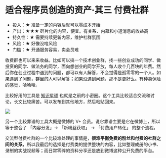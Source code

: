 # 适合程序员创造的资产·其三  付费社群


- 投入：★ 准备一定的内容后就可以零成本开始
- 产出：★★★ 碎片化的内容，便宜。有关系、内幕和小道消息的收益高
- 持久性：★ 需要持续更新内容，维护社群氛围
- 风险：★ 好像没啥风险
- 门槛：★ 开通服务容易，卖会员难


收费群也可以来来收益。比如可以搞一个技术创业群，找一些创业成功的同学、做投资的同学、做法务的同学，面向想创业的同学开放，每人收个几百块的年费。然后你在创业过程中遇到的问题，都可以有人解答，不会觉得是孤零零的一个人。如果遇到了问题，群里的人可以解答；如果没遇到问题，那不是更好么。有种卖保险的感觉，哈哈哈。

比较好用的工具是 [知识星球](https://www.zsxq.com/) 也就是之前的小密圈。这个工具比较适合交流和讨论，长文比较痛苦。可以发布到其他地方，然后粘贴回来。

![](https://theseven.ftqq.com/20200407191051.png)


另一个比较靠谱的工具大概是微博的 V+ 会员。说它靠谱主要是它在微博上，所以等于整合了 「内容分发」→ 「新粉丝获取」 → 「付费用户转化」 的整个流程。

交流型付费社群的一个比较难处理的事情是，**很难平衡免费的粉丝和付费的社群之间的关系**，所以我最后的选择是付费类的提供整块的内容，比如整理成册的小书、录制的实战视频等；而日常零碎的资料分享还是放到微博这种公开免费的平台。

